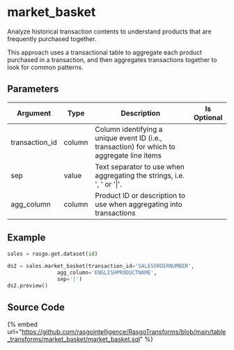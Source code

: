 

# market_basket

Analyze historical transaction contents to understand products that are frequently purchased together.

This approach uses a transactional table to aggregate each product purchased in a transaction, and then aggregates transactions together to look for common patterns.


## Parameters

|    Argument    |  Type  |                                        Description                                         | Is Optional |
| -------------- | ------ | ------------------------------------------------------------------------------------------ | ----------- |
| transaction_id | column | Column identifying a unique event ID (i.e., transaction) for which to aggregate line items |             |
| sep            | value  | Text separator to use when aggregating the strings, i.e. ', ' or '\|'.                      |             |
| agg_column     | column | Product ID or description to use when aggregating into transactions                        |             |


## Example

```python
sales = rasgo.get.dataset(id)

ds2 = sales.market_basket(transaction_id='SALESORDERNUMBER',
                agg_column='ENGLISHPRODUCTNAME',
                sep='|')
ds2.preview()
```

## Source Code

{% embed url="https://github.com/rasgointelligence/RasgoTransforms/blob/main/table_transforms/market_basket/market_basket.sql" %}


